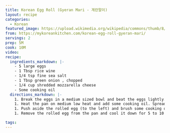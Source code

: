 ```yaml
---
title: Korean Egg Roll (Gyeran Mari - 계란말이)
layout: recipe
categories:
  - Korean
featured_image: https://upload.wikimedia.org/wikipedia/commons/thumb/8/8f/Korean_Style_Omelette.jpg/2560px-Korean_Style_Omelette.jpg
from: https://mykoreankitchen.com/korean-egg-roll-gyeran-mari/
servings: 2
prep: 5M
cook: 10M
video:
recipe:
  ingredients_markdown: |-
    - 5 large eggs
    - 1 Tbsp rice wine
    - 1/4 tsp fine sea salt
    - 1 Tbsp green onion , chopped
    - 1/4 cup shredded mozzarella cheese
    - Some cooking oil
  directions_markdown: |-
    1. Break the eggs in a medium sized bowl and beat the eggs lightly. To give a smooth texture, sieve through the eggs. Add the rice wine and salt then whisk them well. (If you haven’t already, move the egg mixture into a measuring cup with a handle so that it’s easier to pour it out). Add the chopped green onion.
    1. Heat the pan on medium low heat and add some cooking oil. Spread it throughout the pan. Reduce the heat to low. Pour out a thin layer of egg mixture onto the pan and spread it by tilting the pan. Once the edge of the egg is cooked and the top of the egg is about 80 to 85% cooked, add a layer of cheese in the middle of the pan and start rolling the egg with a spatula and/or chopsticks.
    1. Push aside the rolled egg (to the left) and brush some cooking oil in the empty space (right side of the pan). Pour out another thin layer of egg mixture on the empty space and when the top of the egg is about 80 to 85 % cooked, add a layer of cheese on top of the egg and start rolling the egg with a spatula and/or chopsticks. Repeat this step until the egg mixture is used up.
    1. Remove the rolled egg from the pan and cool it down for 5 to 10 mins on a cutting board. Slice it into bite size pieces. Serve. (Optionally, you can serve with some tomato sauce / ketchup or squeeze this over the egg rolls.)

tags:
---
```

